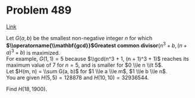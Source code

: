 # Problem 489

[Link](https://projecteuler.net/problem=489)

Let $G(a, b)$ be the smallest non-negative integer $n$ for which **$\\operatorname{\\mathbf{gcd}}$Greatest common divisor**$(n^3 + b, (n + a)^3 + b)$ is maximized.  
For example, $G(1, 1) = 5$ because $\\gcd(n^3 + 1, (n + 1)^3 + 1)$ reaches its maximum value of $7$ for $n = 5$, and is smaller for $0 \\le n \\lt 5$.  
Let $H(m, n) = \\sum G(a, b)$ for $1 \\le a \\le m$, $1 \\le b \\le n$.  
You are given $H(5, 5) = 128878$ and $H(10, 10) = 32936544$. 

Find $H(18, 1900)$.
